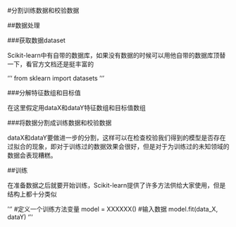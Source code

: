 #分割训练数据和校验数据

##数据处理

###获取数据dataset

Scikit-learn中有自带的数据库，如果没有数据的时候可以用他自带的数据库顶替一下，看官方文档还是挺丰富的

‘’‘
from sklearn import datasets
’‘’

###分解特征数组和目标值

在这里假定用dataX和dataY特征数组和目标值数组

###将数据分割成训练数据和校验数据

dataX和dataY要做进一步的分割，这样可以在检查校验我们得到的模型是否存在过拟合的现象，即对于训练过的数据效果会很好，但是对于为训练过的未知领域的数据会表现糟糕。

##训练

在准备数据之后就要开始训练，Scikit-learn提供了许多方法供给大家使用，但是结构上都十分类似

’‘’
#定义一个训练方法变量
model = XXXXXX()
#输入数据
model.fit(data_X, dataY)
‘’‘
